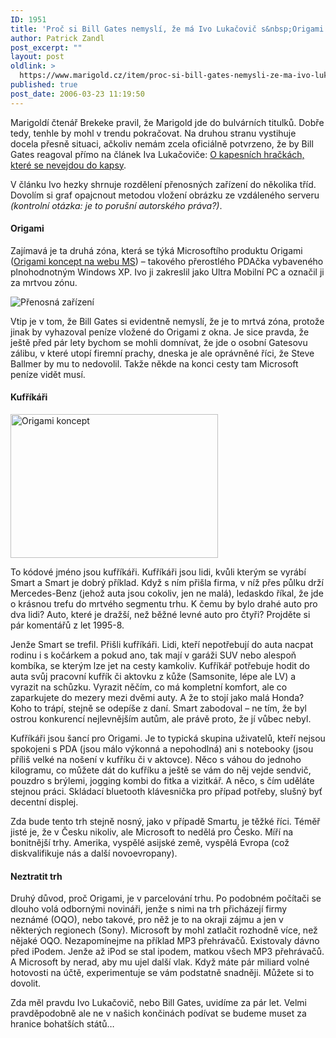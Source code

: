 ```yaml
---
ID: 1951
title: 'Proč si Bill Gates nemyslí, že má Ivo Lukačovič s&nbsp;Origami pravdu'
author: Patrick Zandl
post_excerpt: ""
layout: post
oldlink: >
  https://www.marigold.cz/item/proc-si-bill-gates-nemysli-ze-ma-ivo-lukacovic-s-origami-pravdu
published: true
post_date: 2006-03-23 11:19:50
---
```

<p>Marigoldí čtenář Brekeke pravil, že Marigold jde do bulvárních titulků. Dobře tedy, tenhle by mohl v trendu pokračovat. Na druhou stranu vystihuje docela přesně situaci, ačkoliv nemám zcela oficiálně potvrzeno, že by Bill Gates reagoval přímo na článek Iva Lukačoviče: <a href="http://blog.lide.cz/ilblog/2006/03/10/254">O kapesních hračkách, které se nevejdou do kapsy</a>.</p>

<p>V článku Ivo hezky shrnuje rozdělení přenosných zařízení do několika tříd. Dovolím si graf opajcnout metodou vložení obrázku ze vzdáleného serveru <em>(kontrolní otázka: je to porušní autorského práva?)</em>. </p>

<h4>Origami</h4>
<p>Zajímavá je ta druhá zóna, která se týká Microsoftího produktu Origami (<a href="http://www.microsoft.com/windowsxp/umpc/default.mspx">Origami koncept na webu MS</a>) – takového přerostlého PDAčka vybaveného plnohodnotným Windows XP. Ivo ji zakreslil jako Ultra Mobilní PC a označil ji za mrtvou zónu.</p>

<p><img src="http://sweb.cz/ILblog/200603/origami.png" alt="Přenosná zařízení"/></p>

<p>Vtip je v tom, že Bill Gates si evidentně nemyslí, že je to mrtvá zóna, protože jinak by vyhazoval peníze vložené do Origami z okna. Je sice pravda, že ještě před pár lety bychom se mohli domnívat, že jde o osobní Gatesovu zálibu, v které utopí firemní prachy, dneska je ale oprávněné říci, že Steve Ballmer by mu to nedovolil. Takže někde na konci cesty tam Microsoft peníze vidět musí. </p>

<h4>Kufříkáři</h4>
<div class="rightbox"><img src="/wp-content/uploads/20060323-origami.png" alt="Origami koncept " width="332" height="230" /></div>
<p>To kódové jméno jsou kufříkáři. Kufříkáři jsou lidi, kvůli kterým se vyrábí Smart a Smart je dobrý příklad. Když s ním přišla firma, v níž přes půlku drží Mercedes-Benz (jehož auta jsou cokoliv, jen ne malá), ledaskdo říkal, že jde o krásnou trefu do mrtvého segmentu trhu. K čemu by bylo drahé auto pro dva lidi? Auto, které je dražší, než běžné levné auto pro čtyři? Projděte si pár komentářů z let 1995-8. </p>

<p>Jenže Smart se trefil. Přišli kufříkáři. Lidi, kteří nepotřebují do auta nacpat rodinu i s kočárkem a pokud ano, tak mají v garáži SUV nebo alespoň kombíka, se kterým lze jet na cesty kamkoliv. Kufříkář potřebuje hodit do auta svůj pracovní kufřík či aktovku z kůže (Samsonite, lépe ale LV) a vyrazit na schůzku. Vyrazit něčím, co má kompletní komfort, ale co zaparkujete do mezery mezi dvěmi auty. A že to stojí jako malá Honda? Koho to trápí, stejně se odepíše z daní. Smart zabodoval – ne tím, že byl ostrou konkurencí nejlevnějším autům, ale právě proto, že jí vůbec nebyl. </p>

<p>Kufříkáři jsou šancí pro Origami. Je to typická skupina uživatelů, kteří nejsou spokojeni s PDA (jsou málo výkonná a nepohodlná) ani s notebooky (jsou příliš velké na nošení v kufříku či v aktovce). Něco s váhou do jednoho kilogramu, co můžete dát do kufříku a ještě se vám do něj vejde sendvič, pouzdro s brýlemi, jogging kombi do fitka a vizitkář. A něco, s čím uděláte stejnou práci. Skládací bluetooth klávesnička pro případ potřeby, slušný byť decentní displej. </p>

<p>Zda bude tento trh stejně nosný, jako v případě Smartu, je těžké říci. Téměř jisté je, že v Česku nikoliv, ale Microsoft to nedělá pro Česko. Míří na bonitnější trhy. Amerika, vyspělé asijské země, vyspělá Evropa (což diskvalifikuje nás a další novoevropany).</p>

<h4>Neztratit trh</h4>
<p>Druhý důvod, proč Origami, je v parcelování trhu. Po podobném počítači se dlouho volá odbornými novináři, jenže s nimi na trh přicházejí firmy neznámé (OQO), nebo takové, pro něž je to na okraji zájmu a jen v některých regionech (Sony). Microsoft by mohl zatlačit rozhodně více, než nějaké OQO. Nezapomínejme na příklad MP3 přehrávačů. Existovaly dávno před iPodem. Jenže až iPod se stal ipodem, matkou všech MP3 přehrávačů. A Microsoft by nerad, aby mu ujel další vlak. Když máte pár miliard volné hotovosti na účtě, experimentuje se vám podstatně snadněji. Můžete si to dovolit.  </p>

<p>Zda měl pravdu Ivo Lukačovič, nebo Bill Gates, uvidíme za pár let. Velmi pravděpodobně ale ne v našich končinách podívat se budeme muset za hranice bohatších států…
</p>
